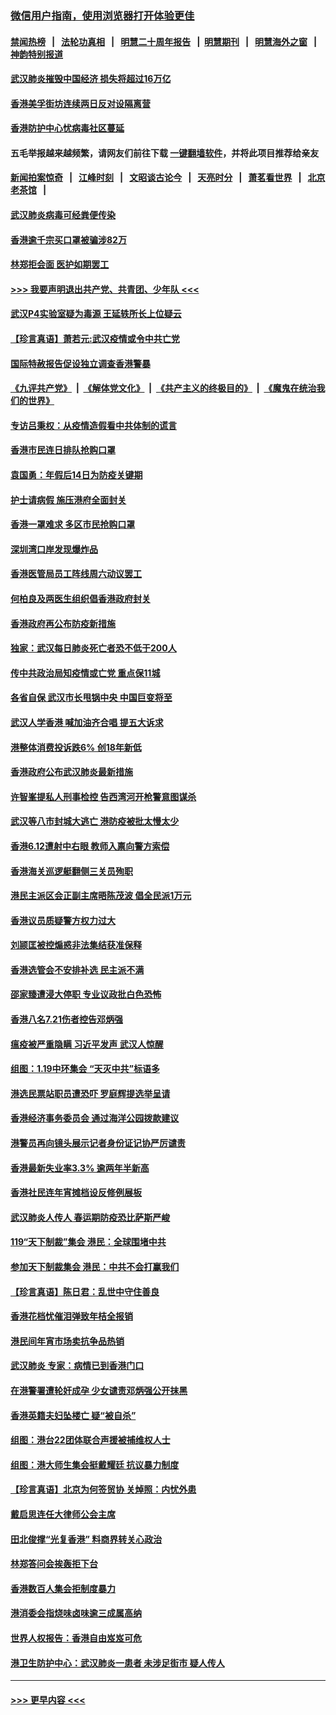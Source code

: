### [微信用户指南，使用浏览器打开体验更佳](https://github.com/gfw-breaker/banned-news1/blob/master/indexes/wechat-guide.md?t=0)
#### [禁闻热榜](热点新闻.md?t=0)  &nbsp;&nbsp;|&nbsp;&nbsp; [法轮功真相](https://github.com/gfw-breaker/truth/blob/master/README.md?t=0) &nbsp;&nbsp;|&nbsp;&nbsp; [明慧二十周年报告](https://github.com/gfw-breaker/mh-reports/blob/master/README.md?t=0) &nbsp;&nbsp;|&nbsp;&nbsp;[明慧期刊](https://github.com/gfw-breaker/mh-qikan) &nbsp;&nbsp;|&nbsp;&nbsp; [明慧海外之窗](https://github.com/gfw-breaker/mh-news/blob/master/README.md?t=0) &nbsp;&nbsp;|&nbsp;&nbsp; [神韵特别报道](https://github.com/gfw-breaker/mh-news/blob/master/shenyun.md?t=0)
#### [武汉肺炎摧毁中国经济 损失将超过16万亿](../pages/nsc415/n11839723.md?t=02031733) 
#### [香港美孚街坊连续两日反对设隔离营](../pages/nsc415/n11839962.md?t=02031733) 
#### [香港防护中心忧病毒社区蔓延](../pages/nsc415/n11839933.md?t=02031733) 
#### 五毛举报越来越频繁，请网友们前往下载 [一键翻墙软件](https://github.com/gfw-breaker/ssr-accounts)，并将此项目推荐给亲友
#### [新闻拍案惊奇](https://github.com/gfw-breaker/banned-news1/blob/master/pages/link4.md) &nbsp;&nbsp;|&nbsp;&nbsp; [江峰时刻](https://github.com/gfw-breaker/banned-news1/blob/master/pages/link4.md) &nbsp;&nbsp;|&nbsp;&nbsp; [文昭谈古论今](https://github.com/gfw-breaker/banned-news1/blob/master/pages/link4.md) &nbsp;&nbsp;|&nbsp;&nbsp; [天亮时分](https://github.com/gfw-breaker/banned-news1/blob/master/pages/link4.md) &nbsp;&nbsp;|&nbsp;&nbsp; [萧茗看世界](https://github.com/gfw-breaker/banned-news1/blob/master/pages/link4.md) &nbsp;&nbsp;|&nbsp;&nbsp; [北京老茶馆](https://github.com/gfw-breaker/banned-news1/blob/master/pages/link4.md) &nbsp;&nbsp;|&nbsp;&nbsp; 
#### [武汉肺炎病毒可经粪便传染](../pages/nsc415/n11839939.md?t=02031733) 
#### [香港逾千宗买口罩被骗涉82万](../pages/nsc415/n11839914.md?t=02031733) 
#### [林郑拒会面 医护如期罢工](../pages/nsc415/n11839892.md?t=02031733) 
#### [>>> 我要声明退出共产党、共青团、少年队 <<<](https://github.com/begood0513/goodnews/blob/master/quit/letter.md) 
#### [武汉P4实验室疑为毒源 王延轶所长上位疑云](../pages/nsc415/n11835543.md?t=02031733) 
#### [【珍言真语】萧若元:武汉疫情或令中共亡党](../pages/nsc415/n11829394.md?t=02031733) 
#### [国际特赦报告促设独立调查香港警暴](../pages/nsc415/n11833845.md?t=02031733) 
#### [《九评共产党》](https://github.com/begood0513/9ping.md/blob/master/README.md) &nbsp;|&nbsp; [《解体党文化》](../../../../jtdwh.md/blob/master/README.md)  &nbsp;|&nbsp; [《共产主义的终极目的》](../../../../gczydzjmd.md/blob/master/README.md) &nbsp;|&nbsp; [《魔鬼在统治我们的世界》](../../../../mgztzwmdsj.md/blob/master/README.md) 
#### [专访吕秉权：从疫情造假看中共体制的谎言](../pages/nsc415/n11833813.md?t=02031733) 
#### [香港市民连日排队抢购口罩](../pages/nsc415/n11833794.md?t=02031733) 
#### [袁国勇：年假后14日为防疫关键期](../pages/nsc415/n11831088.md?t=02031733) 
#### [护士请病假 施压港府全面封关](../pages/nsc415/n11831030.md?t=02031733) 
#### [香港一罩难求 多区市民抢购口罩](../pages/nsc415/n11831002.md?t=02031733) 
#### [深圳湾口岸发现爆炸品](../pages/nsc415/n11828802.md?t=02031733) 
#### [香港医管局员工阵线周六动议罢工](../pages/nsc415/n11828762.md?t=02031733) 
#### [何柏良及两医生组织倡香港政府封关](../pages/nsc415/n11828749.md?t=02031733) 
#### [香港政府再公布防疫新措施](../pages/nsc415/n11828716.md?t=02031733) 
#### [独家：武汉每日肺炎死亡者恐不低于200人](../pages/nsc415/n11828240.md?t=02031733) 
#### [传中共政治局知疫情或亡党 重点保11城](../pages/nsc415/n11828145.md?t=02031733) 
#### [各省自保 武汉市长甩锅中央 中国巨变将至](../pages/nsc415/n11828021.md?t=02031733) 
#### [武汉人学香港 喊加油齐合唱 提五大诉求](../pages/nsc415/n11827046.md?t=02031733) 
#### [港整体消费投诉跌6% 创18年新低](../pages/nsc415/n11817280.md?t=02031733) 
#### [香港政府公布武汉肺炎最新措施](../pages/nsc415/n11817152.md?t=02031733) 
#### [许智峯提私人刑事检控 告西湾河开枪警意图谋杀](../pages/nsc415/n11817132.md?t=02031733) 
#### [武汉等八市封城大逃亡 港防疫被批太慢太少](../pages/nsc415/n11817058.md?t=02031733) 
#### [香港6.12遭射中右眼 教师入禀向警方索偿](../pages/nsc415/n11814678.md?t=02031733) 
#### [香港海关巡逻艇翻侧三关员殉职](../pages/nsc415/n11814604.md?t=02031733) 
#### [港民主派区会正副主席晤陈茂波 倡全民派1万元](../pages/nsc415/n11814582.md?t=02031733) 
#### [香港议员质疑警方权力过大](../pages/nsc415/n11814560.md?t=02031733) 
#### [刘颕匡被控煽惑非法集结获准保释](../pages/nsc415/n11811727.md?t=02031733) 
#### [香港选管会不安排补选 民主派不满](../pages/nsc415/n11811691.md?t=02031733) 
#### [邵家臻遭浸大停职 专业议政批白色恐怖](../pages/nsc415/n11811670.md?t=02031733) 
#### [香港八名7.21伤者控告邓炳强](../pages/nsc415/n11811623.md?t=02031733) 
#### [瘟疫被严重隐瞒 习近平发声 武汉人惊醒](../pages/nsc415/n11811186.md?t=02031733) 
#### [组图：1.19中环集会 “天灭中共”标语多](../pages/nsc415/n11809514.md?t=02031733) 
#### [港选民票站职员遭恐吓 罗庭辉提选举呈请](../pages/nsc415/n11808914.md?t=02031733) 
#### [香港经济事务委员会 通过海洋公园拨款建议](../pages/nsc415/n11808906.md?t=02031733) 
#### [港警员再向镜头展示记者身份证记协严厉谴责](../pages/nsc415/n11808888.md?t=02031733) 
#### [香港最新失业率3.3% 逾两年半新高](../pages/nsc415/n11808887.md?t=02031733) 
#### [香港社民连年宵摊档设反修例展板](../pages/nsc415/n11808857.md?t=02031733) 
#### [武汉肺炎人传人 春运期防疫恐比萨斯严峻](../pages/nsc415/n11808739.md?t=02031733) 
#### [119“天下制裁”集会 港民：全球围堵中共](../pages/nsc415/n11806318.md?t=02031733) 
#### [参加天下制裁集会 港民：中共不会打赢我们](../pages/nsc415/n11806596.md?t=02031733) 
#### [【珍言真语】陈日君：乱世中守住善良](../pages/nsc415/n11806247.md?t=02031733) 
#### [香港花档忧催泪弹致年桔全报销](../pages/nsc415/n11806130.md?t=02031733) 
#### [港民间年宵市场卖抗争品热销](../pages/nsc415/n11806073.md?t=02031733) 
#### [武汉肺炎 专家：病情已到香港门口](../pages/nsc415/n11806020.md?t=02031733) 
#### [在港警署遭轮奸成孕 少女谴责邓炳强公开抹黑](../pages/nsc415/n11805981.md?t=02031733) 
#### [香港英籍夫妇坠楼亡 疑“被自杀”](../pages/nsc415/n11805937.md?t=02031733) 
#### [组图：港台22团体联合声援被捕维权人士](../pages/nsc415/n11801834.md?t=02031733) 
#### [组图：港大师生集会挺戴耀廷 抗议暴力制度](../pages/nsc415/n11799298.md?t=02031733) 
#### [【珍言真语】北京为何签贸协 关焯照：内忧外患](../pages/nsc415/n11799790.md?t=02031733) 
#### [戴启思连任大律师公会主席](../pages/nsc415/n11799306.md?t=02031733) 
#### [田北俊撑“光复香港” 料商界转关心政治](../pages/nsc415/n11799287.md?t=02031733) 
#### [林郑答问会挨轰拒下台](../pages/nsc415/n11799261.md?t=02031733) 
#### [香港数百人集会拒制度暴力](../pages/nsc415/n11796941.md?t=02031733) 
#### [港消委会指烧味卤味逾三成属高纳](../pages/nsc415/n11796815.md?t=02031733) 
#### [世界人权报告：香港自由岌岌可危](../pages/nsc415/n11796873.md?t=02031733) 
#### [港卫生防护中心：武汉肺炎一患者 未涉足街市 疑人传人](../pages/nsc415/n11796789.md?t=02031733) 

----
#### [ >>> 更早内容 <<< ](../indexes/nsc415-earlier.md)
